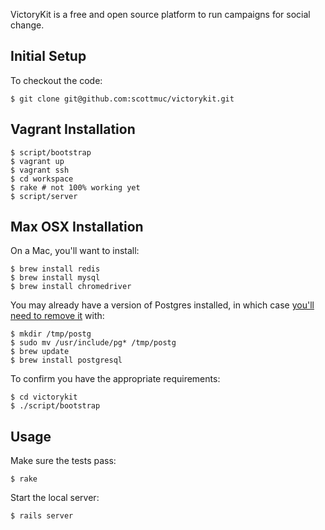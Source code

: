 VictoryKit is a free and open source platform to run campaigns for social change.

## Initial Setup

To checkout the code:

    $ git clone git@github.com:scottmuc/victorykit.git

## Vagrant Installation

    $ script/bootstrap
    $ vagrant up
    $ vagrant ssh
    $ cd workspace
    $ rake # not 100% working yet
    $ script/server

## Max OSX Installation

On a Mac, you'll want to install:

    $ brew install redis
    $ brew install mysql
    $ brew install chromedriver

You may already have a version of Postgres installed, in which case [you'll need to remove it](https://gist.github.com/2471603) with:

    $ mkdir /tmp/postg
    $ sudo mv /usr/include/pg* /tmp/postg
    $ brew update
    $ brew install postgresql

To confirm you have the appropriate requirements:

    $ cd victorykit
    $ ./script/bootstrap

## Usage

Make sure the tests pass:

    $ rake

Start the local server:

    $ rails server
